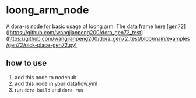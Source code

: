 # loong_arm_node
A dora-rs node for basic usage of loong arm. The data frame here [gen72]([https://github.com/wangjianpeng200/dora_gen72_test](https://github.com/wangjianpeng200/dora_gen72_test/blob/main/examples/gen72/pick-place-gen72.py)

## how to use

1. add this node to nodehub
2. add this node in your dataflow.yml
3. run `dora build` and `dora run`
